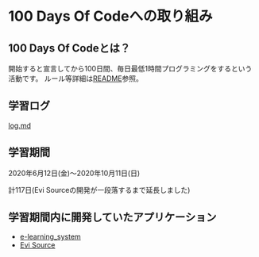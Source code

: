 # 100 Days Of Codeへの取り組み

## 100 Days Of Codeとは？

開始すると宣言してから100日間、毎日最低1時間プログラミングをするという活動です。
ルール等詳細は[README](intl/ja/README.md)参照。

## 学習ログ

[log.md](intl/ja/log.md)

## 学習期間

2020年6月12日(金)〜2020年10月11日(日)

計117日(Evi Sourceの開発が一段落するまで延長しました)

## 学習期間内に開発していたアプリケーション

* [e-learning_system](https://github.com/Monma9955/e-learning_system)
* [Evi Source](https://github.com/Monma9955/evi-source)